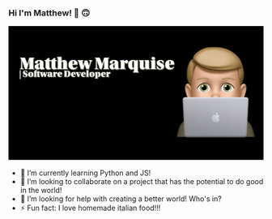 ### Hi I'm Matthew! 👋 🙃

![Matthew's Profile Image](https://github.com/MattMarquise/MattMarquise/blob/master/profileimage.png)


<!--
**MattMarquise/MattMarquise** is a ✨ _special_ ✨ repository because its `README.md` (this file) appears on your GitHub profile.-->

 <!-- - 🔭 I’m currently working on... -->
  - 🌱 I’m currently learning Python and JS!
  - 👯 I’m looking to collaborate on a project that has the potential to do good in the world!
  - 🤔 I’m looking for help with creating a better world! Who's in?
  - ⚡ Fun fact: I love homemade italian food!!!
 <!-- - 💬 Ask me about... -->
 <!-- - 📫 How to reach me: ...-->
 <!-- - 😄 Pronouns: ...-->
